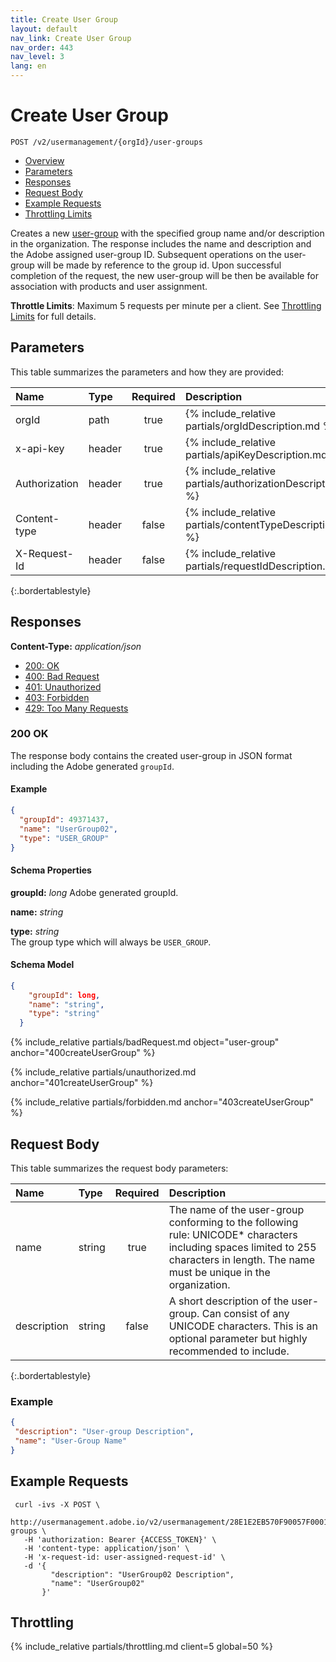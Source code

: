 ```yaml
---
title: Create User Group
layout: default
nav_link: Create User Group
nav_order: 443
nav_level: 3
lang: en
---
```


# <a name="createUserGroup" class="api-ref-title">Create User Group</a>

```
POST /v2/usermanagement/{orgId}/user-groups
```

* [Overview](#intro)
* [Parameters](#parameters)
* [Responses](#responses)
* [Request Body](#requestBody)
* [Example Requests](#exampleRequests)
* [Throttling Limits](#throttle)

<a name="intro" class="api-ref-subtitle"></a>
Creates a new [user-group](glossary.html#user-group) with the specified group name and/or description in the organization. The response includes the name and description and the Adobe assigned user-group ID. Subsequent operations on the user-group will be made by reference to the group id. Upon successful completion of the request, the new user-group will be then be available for association with products and user assignment.   

__Throttle Limits__: Maximum 5 requests per minute per a client. See [Throttling Limits](#throttle) for full details.

## <a name="parameters" class="api-ref-subtitle">Parameters</a>
This table summarizes the parameters and how they are provided:

| Name | Type | Required | Description |
| :--- | :------ | :---: | :------ |
| orgId | path | true | {% include_relative partials/orgIdDescription.md %} |
| x-api-key | header | true | {% include_relative partials/apiKeyDescription.md %} |
| Authorization | header | true | {% include_relative partials/authorizationDescription.md %} |
| Content-type | header | false | {% include_relative partials/contentTypeDescription.md %} |
| X-Request-Id | header | false | {% include_relative partials/requestIdDescription.md %} |
{:.bordertablestyle}

## <a name="responses" class="api-ref-subtitle">Responses</a>

__Content-Type:__ _application/json_

- [200: OK](#200createUserGroup)
- [400: Bad Request](#400createUserGroup)
- [401: Unauthorized](#401createUserGroup)
- [403: Forbidden](#403createUserGroup)
- [429: Too Many Requests](#throttle)

### <a name="200createUserGroup" class="api-ref-subtitle">200 OK</a>
The response body contains the created user-group in JSON format including the Adobe generated `groupId`.  

#### Example
```json
{
  "groupId": 49371437,
  "name": "UserGroup02",
  "type": "USER_GROUP"
}
```

#### Schema Properties

__groupId:__ _long_ 
Adobe generated groupId. 

__name:__ _string_

__type:__ _string_  
The group type which will always be `USER_GROUP`.

#### Schema Model

```json
{
    "groupId": long,
    "name": "string",
    "type": "string"
  }
```

{% include_relative partials/badRequest.md object="user-group" anchor="400createUserGroup" %}

{% include_relative partials/unauthorized.md anchor="401createUserGroup" %}

{% include_relative partials/forbidden.md anchor="403createUserGroup" %}

## <a name="requestBody" class="api-ref-subtitle">Request Body</a>

This table summarizes the request body parameters:

| Name | Type | Required | Description |
| :--- | :------ | :---: | :------ |
| name | string | true | The name of the user-group conforming to the following rule: UNICODE* characters including spaces limited to 255 characters in length. The name must be unique in the organization. |
| description | string | false | A short description of the user-group. Can consist of any UNICODE characters. This is an optional parameter but highly recommended to include. |
{:.bordertablestyle}

### Example

```json
{
 "description": "User-group Description",
 "name": "User-Group Name"
}
```

## <a name="exampleRequests" class="api-ref-subtitle">Example Requests</a>
```
 curl -ivs -X POST \
   http://usermanagement.adobe.io/v2/usermanagement/28E1E2EB570F90057F000101@AdobeOrg/user-groups \
   -H 'authorization: Bearer {ACCESS_TOKEN}' \
   -H 'content-type: application/json' \
   -H 'x-request-id: user-assigned-request-id' \
   -d '{
         "description": "UserGroup02 Description",
         "name": "UserGroup02"
       }'
```

## <a name="throttle" class="api-ref-subtitle">Throttling</a>

{% include_relative partials/throttling.md client=5 global=50 %}
